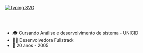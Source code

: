 <a href="https://git.io/typing-svg">
  <img src="https://readme-typing-svg.herokuapp.com/?color=ffaac6&size=25&center=false&vCenter=true&width=1000&lines=Welcome!;I'm+Laura+de+Medeiros;👩‍💻👋+:%29" alt="Typing SVG">
</a>

##

<div style="text-align: left; padding: 20px 0;">
  <ul>
    <li>🎓 Cursando Análise e desenvolvimento de sistema - UNICID</li>
    <li>👩‍💻 Desenvolvedora Fullstrack</li>
    <li>🎂 20 anos - 2005</li>
  </ul>
</div>
